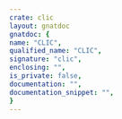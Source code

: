 ```yaml
---
crate: clic
layout: gnatdoc
gnatdoc: {
name: "CLIC",
qualified_name: "CLIC",
signature: "clic",
enclosing: "",
is_private: false,
documentation: "",
documentation_snippet: "",
}
---
```


